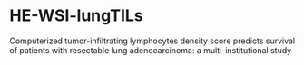 # HE-WSI-lungTILs
Computerized tumor-infiltrating lymphocytes density score predicts survival of patients with resectable lung adenocarcinoma: a multi-institutional study
